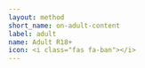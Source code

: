 ```yaml
---
layout: method
short_name: on-adult-content
label: adult
name: Adult R18+
icon: <i class="fas fa-ban"></i>
---
```


